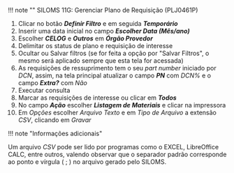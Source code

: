!!! note ""
    SILOMS 11G: Gerenciar Plano de Requisição (PLJ0461P)

1. Clicar no botão **_Definir Filtro_** e em seguida **_Temporário_**
2. Inserir uma data inicial no campo **_Escolher Data (Mês/ano)_**
3. Escolher **_CELOG_** e **_Outros_** em **_Órgão Provedor_**
4. Delimitar os status de plano e requisição de interesse
5. Ocultar ou Salvar filtros (se for feita a opção por "Salvar Filtros", o mesmo será aplicado sempre que esta tela for acessada)
6. As requisições de ressuprimento tem o seu _part number_ iniciado por _DCN_, assim, na tela principal atualizar o campo **_PN_** com _DCN%_ e o campo **_Extra?_** com _Não_
7. Executar consulta
8. Marcar as requisições de interesse ou clicar em **_Todos_**
9. No campo **_Ação_** escolher **_Listagem de Materiais_** e clicar na impressora
10. Em _Opções_ escolher _Arquivo Texto_ e em _Tipo de Arquivo_ a extensão _CSV_, clicando em _Gravar_

!!! note "Informações adicionais"

Um arquivo _CSV_ pode ser lido por programas como o EXCEL, LibreOffice CALC, entre outros, valendo observar que o separador padrão corresponde ao ponto e vírgula ( ; ) no arquivo gerado pelo SILOMS.
